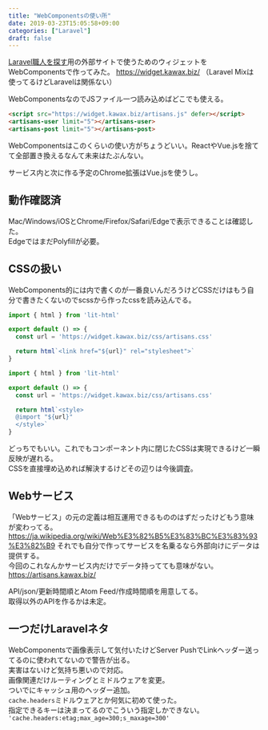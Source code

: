```yaml
---
title: "WebComponentsの使い所"
date: 2019-03-23T15:05:58+09:00
categories: ["Laravel"]
draft: false
---
```


[Laravel職人を探す](https://artisans.kawax.biz/)用の外部サイトで使うためのウィジェットをWebComponentsで作ってみた。
https://widget.kawax.biz/
（Laravel Mixは使ってるけどLaravelは関係ない）

WebComponentsなのでJSファイル一つ読み込めばどこでも使える。

```html
<script src="https://widget.kawax.biz/artisans.js" defer></script>
<artisans-user limit="5"></artisans-user>
<artisans-post limit="5"></artisans-post>
```

<script src="https://widget.kawax.biz/artisans.js" defer></script>
<artisans-user limit="5"></artisans-user>
<artisans-post limit="5"></artisans-post>

WebComponentsはこのくらいの使い方がちょうどいい。ReactやVue.jsを捨てて全部置き換えるなんて未来はたぶんない。

サービス内と次に作る予定のChrome拡張はVue.jsを使うし。

## 動作確認済
Mac/Windows/iOSとChrome/Firefox/Safari/Edgeで表示できることは確認した。  
EdgeではまだPolyfillが必要。

## CSSの扱い
WebComponents的には<style></style>内で書くのが一番良いんだろうけどCSSだけはもう自分で書きたくないのでscssから作ったcssを読み込んでる。

```javascript
import { html } from 'lit-html'

export default () => {
  const url = 'https://widget.kawax.biz/css/artisans.css'

  return html`<link href="${url}" rel="stylesheet">`
}
```

```javascript
import { html } from 'lit-html'

export default () => {
  const url = 'https://widget.kawax.biz/css/artisans.css'

  return html`<style>
  @import "${url}"
  </style>`
}
```

どっちでもいい。これでもコンポーネント内に閉じたCSSは実現できるけど一瞬反映が遅れる。  
CSSを直接埋め込めれば解決するけどその辺りは今後調査。

## Webサービス
「Webサービス」の元の定義は相互運用できるもののはずだったけどもう意味が変わってる。  
https://ja.wikipedia.org/wiki/Web%E3%82%B5%E3%83%BC%E3%83%93%E3%82%B9
それでも自分で作ってサービスを名乗るなら外部向けにデータは提供する。  
今回のこれなんかサービス内だけでデータ持ってても意味がない。  
https://artisans.kawax.biz/

API/json/更新時間順とAtom Feed/作成時間順を用意してる。  
取得以外のAPIを作るかは未定。

## 一つだけLaravelネタ
WebComponentsで画像表示して気付いたけどServer PushでLinkヘッダー送ってるのに使われてないので警告が出る。  
実害はないけど気持ち悪いので対応。  
画像関連だけルーティングとミドルウェアを変更。  
ついでにキャッシュ用のヘッダー追加。  
`cache.headers`ミドルウェアとか何気に初めて使った。  
指定できるキーは決まってるのでこういう指定しかできない。  
`'cache.headers:etag;max_age=300;s_maxage=300'`

